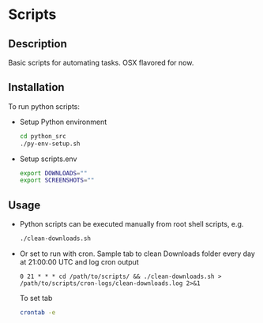 # Scripts

## Description

Basic scripts for automating tasks. OSX flavored for now.

## Installation

To run python scripts:

- Setup Python environment

    ```bash
    cd python_src
    ./py-env-setup.sh
    ```

- Setup scripts.env

    ```bash
    export DOWNLOADS=""
    export SCREENSHOTS=""
    ```

## Usage

- Python scripts can be executed manually from root shell scripts, e.g.

    ```bash
    ./clean-downloads.sh
    ```

- Or set to run with cron. Sample tab to clean Downloads folder every day at 21:00:00 UTC and log cron output

    ```
    0 21 * * * cd /path/to/scripts/ && ./clean-downloads.sh > /path/to/scripts/cron-logs/clean-downloads.log 2>&1
    ```

    To set tab

    ```bash
    crontab -e
    ```
